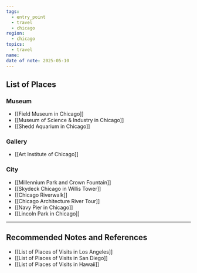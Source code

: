 ```yaml
---
tags:
  - entry_point
  - travel
  - chicago
region:
  - chicago
topics:
  - travel
name: 
date of note: 2025-05-10
---
```


## List of Places

### Museum

- [[Field Museum in Chicago]]
- [[Museum of Science & Industry in Chicago]]
- [[Shedd Aquarium in Chicago]]

### Gallery

- [[Art Institute of Chicago]]


### City

- [[Millennium Park and Crown Fountain]]
- [[Skydeck Chicago in Willis Tower]]
- [[Chicago Riverwalk]]
- [[Chicago Architecture River Tour]]
- [[Navy Pier in Chicago]]
- [[Lincoln Park in Chicago]]







-----------
##  Recommended Notes and References

- [[List of Places of Visits in Los Angeles]]
- [[List of Places of Visits in San Diego]]
- [[List of Places of Visits in Hawaii]]